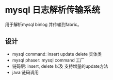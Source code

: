 # mysql 日志解析传输系统
用于解析mysql binlog 并传输到fabric。
## 设计
* mysql command: insert update delete 实体类
* mysql phaser: mysql command 工厂
* 链码层: insert, delete 以及 支持增量的update方法
* java 链码调用
